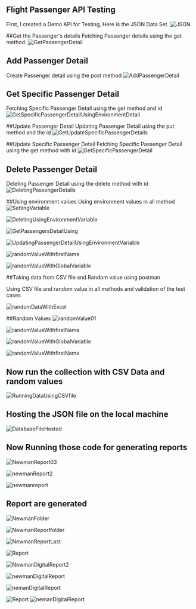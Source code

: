 ## Flight Passenger API Testing
First, I created a Demo API for Testing, Here is the JSON Data Set.
![JSON](https://user-images.githubusercontent.com/44100836/229287106-c476a52c-b771-4914-8dae-aacdbe87bed1.png)

##Get the Passenger's details
Fetching Passenger details using the get method.
![GetPassengerDetail](https://user-images.githubusercontent.com/44100836/229287242-152898a9-0790-4137-9b1a-bcdbec1d95ff.png)

## Add Passenger Detail
Create Passenger detail using the post method
![AddPassengerDetail](https://user-images.githubusercontent.com/44100836/229287343-97181749-01ad-4b3f-8493-73a9d6cce192.png)

## Get Specific Passenger Detail
Fetching Specific Passenger Detail using the get method and id
![GetSpecificPassengerDetailUsingEnvironmentDetail](https://user-images.githubusercontent.com/44100836/229287412-9a183e30-e44f-4814-a779-0d243db019f3.png)

##Update Passenger Detail
Updating Passenger Detail using the put method and the id
![GetUpdateSpecificPassengerDetails](https://user-images.githubusercontent.com/44100836/229287492-42da06bc-0603-4d83-a4bb-87267fe707f6.png)

##Update Specific Passenger Detail
Fetching Specific Passenger Detail using the get method with id
![GetSpecificPassengerDetail](https://user-images.githubusercontent.com/44100836/229287723-52b27d06-089d-4662-921f-ae6a97f27882.png)

## Delete Passenger Detail
Deleting Passenger Detail using the delete method with id
![DeletingPassengerDetails](https://user-images.githubusercontent.com/44100836/229287761-e7e8109a-5a43-4cc9-8851-22cf1d366483.png)

##Using environment values 
Using environment values in all method 
![SettingVariable](https://user-images.githubusercontent.com/44100836/229287822-2775c963-c4de-45ad-aca1-04f8f1baa78f.png)

![DeletingUsingEnvironmentVariable](https://user-images.githubusercontent.com/44100836/229287847-ef215687-3267-414a-a870-cfd055c3615a.png)

![GetPassengersDetailUsing](https://user-images.githubusercontent.com/44100836/229287854-e2de236f-b307-4421-86c6-0021924b6be7.png)

![UpdatingPassengerDetailUsingEnvironmentVariable](https://user-images.githubusercontent.com/44100836/229287880-e32b90e0-04f2-41e9-ad7b-9f259cfca6f0.png)

![randomValueWithfirstName](https://user-images.githubusercontent.com/44100836/229287896-62201c39-4d34-46f2-b781-d31234fe87dc.png)

![randomValueWithGlobalVariable](https://user-images.githubusercontent.com/44100836/229287903-a3b748ef-3ac3-4a6f-ba78-d8f5b2ed9514.png)

##Taking data from CSV file and Random value using postman

Using CSV file and random value in all methods and validation of the test cases

![randomDataWithExcel](https://user-images.githubusercontent.com/44100836/229287981-97c2c6a4-6716-4a24-9093-87994c7f31c6.png)

##Random Values 
![randomValue01](https://user-images.githubusercontent.com/44100836/229287995-da0f5490-6fe8-4221-910a-7b4ad1773b8e.png)



![randomValueWithfirstName](https://user-images.githubusercontent.com/44100836/229288005-4156c612-c3d8-411f-969b-67b4a1bd53c0.png)



![randomValueWithGlobalVariable](https://user-images.githubusercontent.com/44100836/229288012-a398ba07-0dc5-4604-a774-d8a8667b550b.png)



![randomValueWithfirstName](https://user-images.githubusercontent.com/44100836/229288027-715a359c-ee0c-4230-992e-8bdf57219620.png)




## Now run the collection with CSV Data and random values 
![RunningDataUsingCSVfile](https://user-images.githubusercontent.com/44100836/229288054-62b01b74-025d-4a2c-b34c-107a3a606e19.png)



## Hosting the JSON file on the local machine 
![DatabaseFileHosted](https://user-images.githubusercontent.com/44100836/229288152-9fa6d59e-409c-4e25-9119-16c78b732be6.png)



## Now Running those code for generating reports
![NewmanReport03](https://user-images.githubusercontent.com/44100836/229288195-520341c4-4f47-4c95-ab95-f0160152c857.png)

![newmanReport2](https://user-images.githubusercontent.com/44100836/229288201-72181861-48f2-46dc-b190-2b439eb46511.png)



![newmanreport](https://user-images.githubusercontent.com/44100836/229288204-fd904e9e-2ded-4b91-84f4-3d47ff4143a1.png)



## Report are generated 
![NewmanFolder](https://user-images.githubusercontent.com/44100836/229288217-e3d5edd5-8e99-47a2-91a6-51b130b73521.png)



![NewmanReportfolder](https://user-images.githubusercontent.com/44100836/229288242-5f23c3b7-4ea2-43bf-bb28-32f36471c569.png)



![NewmanReportLast](https://user-images.githubusercontent.com/44100836/229288251-13cd2151-91c9-4479-a094-3743999abd2a.png)

![Report](https://user-images.githubusercontent.com/44100836/229288354-466a38d8-ff4b-45aa-8c64-c55506ce413d.png)



![NewmanDigitalReport2](https://user-images.githubusercontent.com/44100836/229288361-e55e49cc-87bc-461a-a576-e0cc5822efef.png)



![newmanDigitalReport](https://user-images.githubusercontent.com/44100836/229288364-cb0de4de-6638-4f81-a009-837a80036e37.png)



![nemanDigitalReport](https://user-images.githubusercontent.com/44100836/229288370-240d3b16-416a-4ba7-9f6b-b594b9b6248e.png)



![Report](https://user-images.githubusercontent.com/44100836/229288392-5c88a38b-4682-4edd-b56e-20dfc78723dc.png)
![nemanDigitalReport](https://user-images.githubusercontent.com/44100836/229288397-47e46154-1078-4db8-9588-cbc9639b151b.png)







